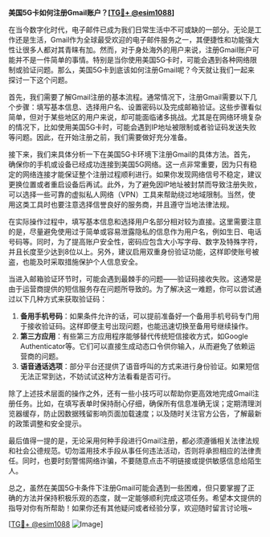 **美国5G卡如何注册Gmail账户？[[TG💪+ @esim1088](https://t.me/s/esim1088)]**

在当今数字化时代，电子邮件已成为我们日常生活中不可或缺的一部分。无论是工作还是生活，Gmail作为全球最受欢迎的电子邮件服务之一，其便捷性和功能强大性让很多人都对其青睐有加。然而，对于身处海外的用户来说，注册Gmail账户可能并不是一件简单的事情。特别是当你使用美国5G卡时，可能会遇到各种网络限制或验证问题。那么，美国5G卡到底该如何注册Gmail呢？今天就让我们一起来探讨一下这个问题。

首先，我们需要了解Gmail注册的基本流程。通常情况下，注册Gmail需要以下几个步骤：填写基本信息、选择用户名、设置密码以及完成邮箱验证。这些步骤看似简单，但对于某些地区的用户来说，却可能面临诸多挑战。尤其是在网络环境复杂的情况下，比如使用美国5G卡时，可能会遇到IP地址被限制或者验证码发送失败等问题。因此，在开始注册之前，我们需要做好充分准备。

接下来，我们来具体分析一下在美国5G卡环境下注册Gmail的具体方法。首先，确保你的手机或设备已经成功连接到美国5G网络。这一点非常重要，因为只有稳定的网络连接才能保证整个注册过程顺利进行。如果你发现网络信号不稳定，建议更换位置或者重启设备后再试。此外，为了避免因IP地址被封禁而导致注册失败，可以选择一些可靠的虚拟私人网络（VPN）工具来帮助绕过地域限制。当然，使用这类工具时也要注意选择信誉良好的服务商，并且遵守当地法律法规。

在实际操作过程中，填写基本信息和选择用户名部分相对较为直接。这里需要注意的是，尽量避免使用过于简单或容易泄露隐私的信息作为用户名，例如生日、电话号码等。同时，为了提高账户安全性，密码应包含大小写字母、数字及特殊字符，并且长度至少达到8位以上。另外，建议启用双重身份验证功能，这样即使账号被盗，也能及时采取措施保护个人信息安全。

当进入邮箱验证环节时，可能会遇到最棘手的问题——验证码接收失败。这通常是由于运营商提供的短信服务存在问题所导致的。为了解决这一难题，你可以尝试通过以下几种方式来获取验证码：

1. **备用手机号码**：如果条件允许的话，可以提前准备好一个备用手机号码专门用于接收验证码。这样即便主号出现问题，也能迅速切换至备用号继续操作。
2. **第三方应用**：有些第三方应用程序能够替代传统短信接收方式，如Google Authenticator等。它们可以直接生成动态口令供你输入，从而避免了依赖运营商的问题。
3. **语音通话选项**：部分平台还提供了语音呼叫的方式来进行身份验证。如果短信无法正常到达，不妨试试这种方法看看是否可行。

除了上述技术层面的操作之外，还有一些小技巧可以帮助你更高效地完成Gmail注册任务。比如，在填写表单时保持耐心仔细，确保所有信息准确无误；定期清理浏览器缓存，防止因数据残留影响页面加载速度；以及随时关注官方公告，了解最新的政策调整和安全提示。

最后值得一提的是，无论采用何种手段进行Gmail注册，都必须遵循相关法律法规和社会公德规范。切勿滥用技术手段从事任何违法活动，否则将承担相应的法律责任。同时，也要时刻警惕网络诈骗，不要随意点击不明链接或提供敏感信息给陌生人。

总之，虽然在美国5G卡条件下注册Gmail可能会遇到一些困难，但只要掌握了正确的方法并保持积极乐观的态度，就一定能够顺利完成这项任务。希望本文提供的指导对你有所帮助！如果你还有其他疑问或者经验分享，欢迎随时留言讨论哦~

[[TG💪+ @esim1088](https://t.me/s/esim1088) ![Image](https://i.postimg.cc/4NQfJmqS/Snipaste-2025-05-13-00-14-12.png)]